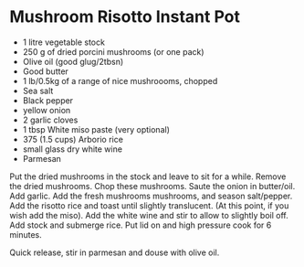 # Mushroom Risotto Instant Pot

* 1 litre vegetable stock
* 250 g of dried porcini mushrooms (or one pack)
* Olive oil (good glug/2tbsn)
* Good butter
* 1 lb/0.5kg of a range of nice mushroooms, chopped
* Sea salt
* Black pepper
* yellow onion
* 2 garlic cloves
* 1 tbsp White miso paste (very optional)
* 375 (1.5 cups) Arborio rice
* small glass dry white wine
* Parmesan

Put the dried mushrooms in the stock and leave to sit for a while. Remove the dried mushrooms. Chop these mushrooms. Saute the onion in butter/oil. Add garlic. Add the fresh mushrooms mushrooms, and season salt/pepper. Add the risotto rice and toast until slightly translucent. (At this point, if you wish add the miso). Add the white wine and stir to allow to slightly boil off. Add stock and submerge rice. Put lid on and high pressure cook for 6 minutes.

Quick release, stir in parmesan and douse with olive oil.

